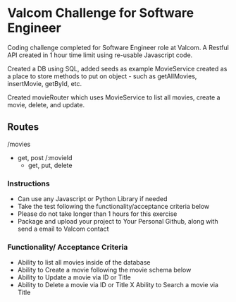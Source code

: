 # Valcom Challenge for Software Engineer

Coding challenge completed for Software Engineer role at Valcom. A Restful API created in 1 hour time limit using re-usable Javascript code.

Created a DB using SQL, added seeds as example
MovieService created as a place to store methods to put on object 
    - such as getAllMovies, insertMovie, getById, etc.

Created movieRouter which uses MovieService to list all movies, create a movie, delete, and update.


## Routes

/movies
   - get, post
    /:movieId
        - get, put, delete




### Instructions
- Can use any Javascript or Python Library if needed
- Take the test following the functionality/acceptance criteria below
- Please do not take longer than 1 hours for this exercise
- Package and upload your project to Your Personal Github, along with send a email to Valcom contact

### Functionality/ Acceptance Criteria

 - Ability to list all movies inside of the database
- Ability to Create a movie following the movie schema below
- Ability to Update a movie via ID or Title
- Ability to Delete a movie via ID or Title
X Ability to Search a movie via Title